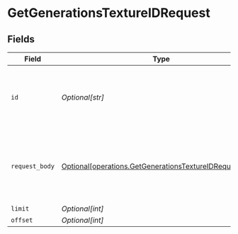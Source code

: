 # GetGenerationsTextureIDRequest


## Fields

| Field                                                                                                                        | Type                                                                                                                         | Required                                                                                                                     | Description                                                                                                                  |
| ---------------------------------------------------------------------------------------------------------------------------- | ---------------------------------------------------------------------------------------------------------------------------- | ---------------------------------------------------------------------------------------------------------------------------- | ---------------------------------------------------------------------------------------------------------------------------- |
| `id`                                                                                                                         | *Optional[str]*                                                                                                              | :heavy_check_mark:                                                                                                           | _"id" is required (enter it either in parameters or request body)_                                                           |
| `request_body`                                                                                                               | [Optional[operations.GetGenerationsTextureIDRequestBody]](undefined/models/operations/getgenerationstextureidrequestbody.md) | :heavy_minus_sign:                                                                                                           | Query parameters can also be provided in the request body as a JSON object                                                   |
| `limit`                                                                                                                      | *Optional[int]*                                                                                                              | :heavy_minus_sign:                                                                                                           | N/A                                                                                                                          |
| `offset`                                                                                                                     | *Optional[int]*                                                                                                              | :heavy_minus_sign:                                                                                                           | N/A                                                                                                                          |
